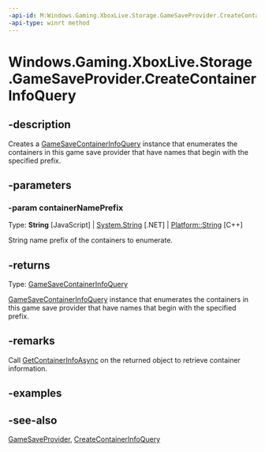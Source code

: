 ```yaml
---
-api-id: M:Windows.Gaming.XboxLive.Storage.GameSaveProvider.CreateContainerInfoQuery(System.String)
-api-type: winrt method
---
```


<!-- Method syntax
public Windows.Gaming.XboxLive.Storage.GameSaveContainerInfoQuery CreateContainerInfoQuery(System.String containerNamePrefix)
-->

# Windows.Gaming.XboxLive.Storage.GameSaveProvider.CreateContainerInfoQuery

## -description

Creates a [GameSaveContainerInfoQuery](gamesavecontainerinfoquery.md) instance that enumerates the containers in this game save provider that have names that begin with the specified prefix.

## -parameters
### -param containerNamePrefix

Type: **String** \[JavaScript\] | [System.String](https://docs.microsoft.com/dotnet/api/system.string?redirectedfrom=MSDN) \[.NET\] | [Platform::String](https://docs.microsoft.com/cpp/cppcx/platform-string-class) \[C++\]

String name prefix of the containers to enumerate.

## -returns

Type: [GameSaveContainerInfoQuery](gamesavecontainerinfoquery.md)

[GameSaveContainerInfoQuery](gamesavecontainerinfoquery.md) instance that enumerates the containers in this game save provider that have names that begin with the specified prefix.

## -remarks

Call [GetContainerInfoAsync](gamesavecontainerinfoquery_getcontainerinfoasync_1018947810.md) on the returned object to retrieve container information.

## -examples

## -see-also

[GameSaveProvider](gamesaveprovider.md),
[CreateContainerInfoQuery](gamesaveprovider_createcontainerinfoquery_424994130.md)
